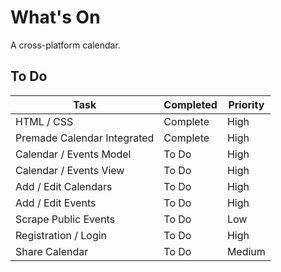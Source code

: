 # What's On
A cross-platform calendar.

## To Do

Task  | Completed | Priority
------------- | ------------- | -------------
HTML / CSS | Complete | High
Premade Calendar Integrated  | Complete | High
Calendar / Events Model  | To Do | High
Calendar / Events View | To Do | High 
Add / Edit Calendars | To Do | High
Add / Edit Events | To Do | High
Scrape Public Events | To Do | Low
Registration / Login | To Do | High
Share Calendar | To Do | Medium

